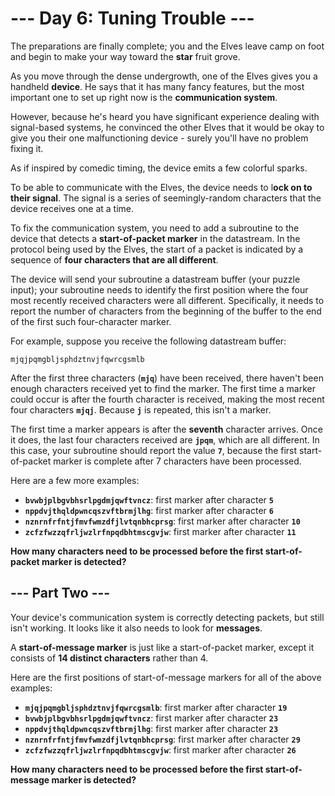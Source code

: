 # --- Day 6: Tuning Trouble ---

The preparations are finally complete; you and the Elves leave camp on foot and begin to make your way toward the **star** fruit grove.

As you move through the dense undergrowth, one of the Elves gives you a handheld **device**. He says that it has many fancy features, but the most important one to set up right now is the **communication system**.

However, because he's heard you have significant experience dealing with signal-based systems, he convinced the other Elves that it would be okay to give you their one malfunctioning device - surely you'll have no problem fixing it.

As if inspired by comedic timing, the device emits a few colorful sparks.

To be able to communicate with the Elves, the device needs to l**ock on to their signal**. The signal is a series of seemingly-random characters that the device receives one at a time.

To fix the communication system, you need to add a subroutine to the device that detects a **start-of-packet marker** in the datastream. In the protocol being used by the Elves, the start of a packet is indicated by a sequence of **four characters that are all different**.

The device will send your subroutine a datastream buffer (your puzzle input); your subroutine needs to identify the first position where the four most recently received characters were all different. Specifically, it needs to report the number of characters from the beginning of the buffer to the end of the first such four-character marker.

For example, suppose you receive the following datastream buffer:

	mjqjpqmgbljsphdztnvjfqwrcgsmlb

After the first three characters (**`mjq`**) have been received, there haven't been enough characters received yet to find the marker. The first time a marker could occur is after the fourth character is received, making the most recent four characters **`mjqj`**. Because **`j`** is repeated, this isn't a marker.

The first time a marker appears is after the **seventh** character arrives. Once it does, the last four characters received are **`jpqm`**, which are all different. In this case, your subroutine should report the value **`7`**, because the first start-of-packet marker is complete after 7 characters have been processed.

Here are a few more examples:

- **`bvwbjplbgvbhsrlpgdmjqwftvncz`**: first marker after character **`5`**
- **`nppdvjthqldpwncqszvftbrmjlhg`**: first marker after character **`6`**
- **`nznrnfrfntjfmvfwmzdfjlvtqnbhcprsg`**: first marker after character **`10`**
- **`zcfzfwzzqfrljwzlrfnpqdbhtmscgvjw`**: first marker after character **`11`**

**How many characters need to be processed before the first start-of-packet marker is detected?**

## --- Part Two ---

Your device's communication system is correctly detecting packets, but still isn't working. It looks like it also needs to look for **messages**.

A **start-of-message marker** is just like a start-of-packet marker, except it consists of **14 distinct characters** rather than 4.

Here are the first positions of start-of-message markers for all of the above examples:

- **`mjqjpqmgbljsphdztnvjfqwrcgsmlb`**: first marker after character **`19`**
- **`bvwbjplbgvbhsrlpgdmjqwftvncz`**: first marker after character **`23`**
- **`nppdvjthqldpwncqszvftbrmjlhg`**: first marker after character **`23`**
- **`nznrnfrfntjfmvfwmzdfjlvtqnbhcprsg`**: first marker after character **`29`**
- **`zcfzfwzzqfrljwzlrfnpqdbhtmscgvjw`**: first marker after character **`26`**

**How many characters need to be processed before the first start-of-message marker is detected?**